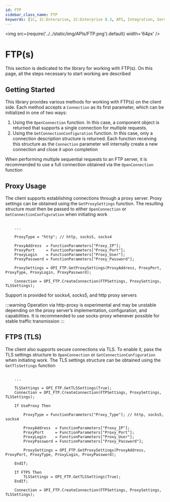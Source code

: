 ```yaml
---
id: FTP
sidebar_class_name: FTP
keywords: [1C, 1C:Enterprise, 1C:Enterprise 8.3, API, Integration, Services, Data Exchange, OneScript, CLI, FTP, FTPS]
---
```


<img src={require('../../static/img/APIs/FTP.png').default} width='64px' />

# FTP(s)

This section is dedicated to the library for working with FTP(s). On this page, all the steps necessary to start working are described

## Getting Started

This library provides various methods for working with FTP(s) on the client side. Each method accepts a `Connection` as its first parameter, which can be initialized in one of two ways:

1. Using the `OpenConnection` function. In this case, a component object is returned that supports a single connection for multiple requests.
2. Using the `GetConnectionConfiguration` function. In this case, only a connection description structure is returned. Each function receiving this structure as the `Connection` parameter will internally create a new connection and close it upon completion

When performing multiple sequential requests to an FTP server, it is recommended to use a full connection obtained via the `OpenConnection` function

## Proxy Usage

The client supports establishing connections through a proxy server. Proxy settings can be obtained using the `GetProxySettings` function. The resulting structure must then be passed to either `OpenConnection` or `GetConnectionConfiguration` when initiating work

```bsl

    ...

    ProxyType = "http"; // http, socks5, socks4

    ProxyAddress  = FunctionParameters["Proxy_IP"];
    ProxyPort     = FunctionParameters["Proxy_Port"];
    ProxyLogin    = FunctionParameters["Proxy_User"];
    ProxyPassword = FunctionParameters["Proxy_Password"];

    ProxySettings = OPI_FTP.GetProxySettings(ProxyAddress, ProxyPort, ProxyType, ProxyLogin, ProxyPassword);

    Connection = OPI_FTP.CreateConnection(FTPSettings, ProxySettings, TLSSettings);

```

Support is provided for socks4, socks5, and http proxy servers

:::warning
Operation via http-proxy is experimental and may be unstable depending on the proxy server’s implementation, configuration, and capabilities. It is recommended to use socks-proxy whenever possible for stable traffic transmission
:::

## FTPS (TLS)

The client also supports secure connections via TLS. To enable it, pass the TLS settings structure to `OpenConnection` or `GetConnectionConfiguration` when initiating work. The TLS settings structure can be obtained using the `GetTlsSettings` function


```bsl

    ...

    TLSSettings = OPI_FTP.GetTLSSettings(True);
    Connection = OPI_FTP.CreateConnection(FTPSettings, ProxySettings, TLSSettings);

    If UseProxy Then

        ProxyType = FunctionParameters["Proxy_Type"]; // http, socks5, socks4

        ProxyAddress  = FunctionParameters["Proxy_IP"];
        ProxyPort     = FunctionParameters["Proxy_Port"];
        ProxyLogin    = FunctionParameters["Proxy_User"];
        ProxyPassword = FunctionParameters["Proxy_Password"];

        ProxySettings = OPI_FTP.GetProxySettings(ProxyAddress, ProxyPort, ProxyType, ProxyLogin, ProxyPassword);

    EndIf;

    If FTPS Then
        TLSSettings = OPI_FTP.GetTLSSettings(True);
    EndIf;

    Connection = OPI_FTP.CreateConnection(FTPSettings, ProxySettings, TLSSettings);

```